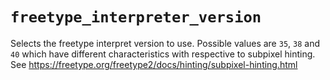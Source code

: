 # `freetype_interpreter_version`

Selects the freetype interpret version to use.  Possible values are `35`, `38`
and `40` which have different characteristics with respective to subpixel
hinting.  See <https://freetype.org/freetype2/docs/hinting/subpixel-hinting.html>
